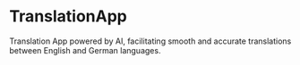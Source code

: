 # TranslationApp
Translation App powered by AI, facilitating smooth and accurate translations between English and German languages. 
